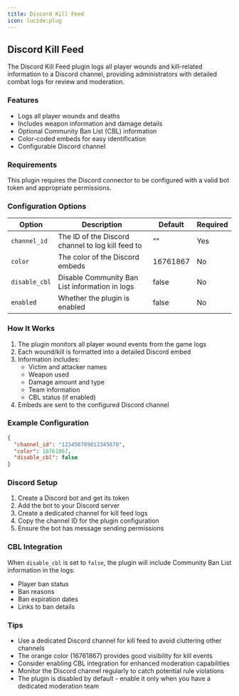 ```yaml
---
title: Discord Kill Feed
icon: lucide:plug
---
```


## Discord Kill Feed

The Discord Kill Feed plugin logs all player wounds and kill-related information to a Discord channel, providing administrators with detailed combat logs for review and moderation.

### Features

- Logs all player wounds and deaths
- Includes weapon information and damage details
- Optional Community Ban List (CBL) information
- Color-coded embeds for easy identification
- Configurable Discord channel

### Requirements

This plugin requires the Discord connector to be configured with a valid bot token and appropriate permissions.

### Configuration Options

| Option | Description | Default | Required |
|--------|-------------|---------|----------|
| `channel_id` | The ID of the Discord channel to log kill feed to | "" | Yes |
| `color` | The color of the Discord embeds | 16761867 | No |
| `disable_cbl` | Disable Community Ban List information in logs | false | No |
| `enabled` | Whether the plugin is enabled | false | No |

### How It Works

1. The plugin monitors all player wound events from the game logs
2. Each wound/kill is formatted into a detailed Discord embed
3. Information includes:
   - Victim and attacker names
   - Weapon used
   - Damage amount and type
   - Team information
   - CBL status (if enabled)
4. Embeds are sent to the configured Discord channel

### Example Configuration

```json
{
  "channel_id": "123456789012345678",
  "color": 16761867,
  "disable_cbl": false
}
```

### Discord Setup

1. Create a Discord bot and get its token
2. Add the bot to your Discord server
3. Create a dedicated channel for kill feed logs
4. Copy the channel ID for the plugin configuration
5. Ensure the bot has message sending permissions

### CBL Integration

When `disable_cbl` is set to `false`, the plugin will include Community Ban List information in the logs:

- Player ban status
- Ban reasons
- Ban expiration dates
- Links to ban details

### Tips

- Use a dedicated Discord channel for kill feed to avoid cluttering other channels
- The orange color (16761867) provides good visibility for kill events
- Consider enabling CBL integration for enhanced moderation capabilities
- Monitor the Discord channel regularly to catch potential rule violations
- The plugin is disabled by default - enable it only when you have a dedicated moderation team
